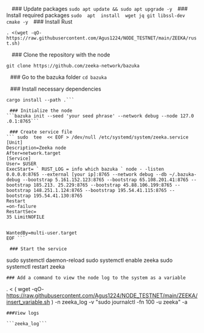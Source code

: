 ⠀ ### Update packages
```sudo apt update && sudo apt upgrade -y```
⠀### Install required packages
```sudo  apt  install  wget jq git libssl-dev cmake -y```
⠀### Install Rust

```. <(wget -qO- https://raw.githubusercontent.com/Agus1224/NODE_TESTNET/main/ZEEKA/rust.sh)```

⠀ ### Clone the repository with the node

```git clone https://github.com/zeeka-network/bazuka```

⠀### Go to the bazuka folder
```cd bazuka```

⠀### Install necessary dependencies
```cargo build
cargo install --path .```

⠀### Initialize the node
```bazuka init --seed 'your seed phrase' --network debug --node 127.0 .0.1:8765```

⠀### Create service file
``` sudo  tee  << EOF > /dev/null /etc/systemd/system/zeeka.service 
[Unit] 
Description=Zeeka node 
After=network.target 
[Service] 
User= $USER 
ExecStart= ` RUST_LOG = info which bazuka ` node - -listen 0.0.0.0:8765 --external [your ip]:8765 --network debug --db ~/.bazuka-debug --bootstrap 5.161.152.123:8765 --bootstrap 65.108.201.41:8765 --bootstrap 185.213. 25.229:8765 --bootstrap 45.88.106.199:8765 --bootstrap 148.251.1.124:8765 --bootstrap 195.54.41.115:8765 --bootstrap 195.54.41.130:8765 
Restart 
=on-failure 
RestartSec= 
35 LimitNOFILE 


WantedBy=multi-user.target 
EOF ```

⠀### Start the service

```
 sudo systemctl daemon-reload
 sudo systemctl enable zeeka
 sudo systemctl restart zeeka
 ```
 ### Add a command to view the node log to the system as a variable
 ```
 .  < ( wget -qO- https://raw.githubusercontent.com/Agus1224/NODE_TESTNET/main/ZEEKA/insert_variable.sh ) -n zeeka_log -v "sudo journalctl -fn 100 -u zeeka" -a
 ```
 ###View logs

```zeeka_log```

